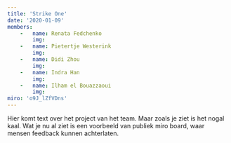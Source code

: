```yaml
---
title: 'Strike One'
date: '2020-01-09'
members:
    -   name: Renata Fedchenko
        img:
    -   name: Pietertje Westerink
        img:
    -   name: Didi Zhou
        img:
    -   name: Indra Han
        img: 
    -   name: Ilham el Bouazzaoui
        img: 
miro: 'o9J_lZfVDns' 
---
```


Hier komt text over het project van het team. Maar zoals je ziet is het nogal kaal. Wat je nu al ziet is een voorbeeld van publiek miro board, waar mensen feedback kunnen achterlaten.



